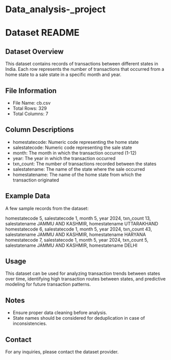 # Data_analysis-_project
# Dataset README

## Dataset Overview
This dataset contains records of transactions between different states in India. Each row represents the number of transactions that occurred from a home state to a sale state in a specific month and year.

## File Information
- File Name: cb.csv
- Total Rows: 329
- Total Columns: 7

## Column Descriptions
- homestatecode: Numeric code representing the home state
- salestatecode: Numeric code representing the sale state
- month: The month in which the transaction occurred (1-12)
- year: The year in which the transaction occurred
- txn_count: The number of transactions recorded between the states
- salestatename: The name of the state where the sale occurred
- homestatename: The name of the home state from which the transaction originated

## Example Data
A few sample records from the dataset:

homestatecode 5, salestatecode 1, month 5, year 2024, txn_count 13, salestatename JAMMU AND KASHMIR, homestatename UTTARAKHAND
homestatecode 6, salestatecode 1, month 5, year 2024, txn_count 43, salestatename JAMMU AND KASHMIR, homestatename HARYANA
homestatecode 7, salestatecode 1, month 5, year 2024, txn_count 5, salestatename JAMMU AND KASHMIR, homestatename DELHI

## Usage
This dataset can be used for analyzing transaction trends between states over time, identifying high transaction routes between states, and predictive modeling for future transaction patterns.

## Notes
- Ensure proper data cleaning before analysis.
- State names should be considered for deduplication in case of inconsistencies.

## Contact
For any inquiries, please contact the dataset provider.

